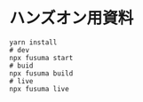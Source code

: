 #  ハンズオン用資料

```
yarn install
# dev
npx fusuma start
# buid
npx fusuma build
# live
npx fusuma live

```
